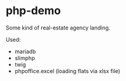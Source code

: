 # php-demo
Some kind of real-estate agency landing.

Used:
- mariadb
- slimphp
- twig
- phpoffice.excel (loading flats via xlsx file)
